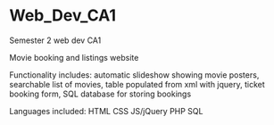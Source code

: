 # Web_Dev_CA1
Semester 2 web dev CA1

Movie booking and listings website

Functionality includes: automatic slideshow showing movie posters, searchable list of movies, table populated from xml with jquery, ticket booking form, SQL database for storing bookings

Languages included:
HTML
CSS
JS/jQuery
PHP
SQL
